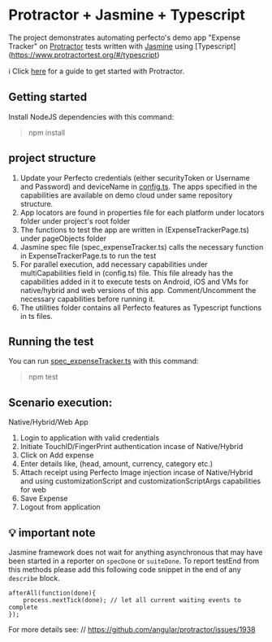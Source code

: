# Protractor + Jasmine + Typescript
The project demonstrates automating perfecto's demo app "Expense Tracker" on [Protractor](http://www.protractortest.org/#/) tests written with [Jasmine](http://jasmine.github.io/) using [Typescript] (https://www.protractortest.org/#/typescript) 

:information_source: Click [here](http://developers.perfectomobile.com/display/PD/Simple+Browsing+Protractor+Code+Sample) for a guide to get started with Protractor.

## Getting started
Install NodeJS dependencies with this command:

> npm install

## project structure

1. Update your Perfecto credentials (either securityToken or Username and Password) and deviceName in [config.ts](config.ts). The apps specified in the capabilities are available on demo cloud under same repository structure.
2. App locators are found in properties file for each platform under locators folder under project's root folder
3. The functions to test the app are written in (ExpenseTrackerPage.ts) under pageObjects folder
4. Jasmine spec file (spec_expenseTracker.ts) calls the necessary function in ExpenseTrackerPage.ts to run the test
5. For parallel execution, add necessary capabilities under multiCapabilities field in (config.ts) file. This file already has the capabilities added in it to execute tests on Android, iOS and VMs for native/hybrid and web versions of this app. Comment/Uncomment the necessary capabilities before running it.
6. The utilities folder contains all Perfecto features as Typescript functions in ts files. 

## Running the test

You can run [spec_expenseTracker.ts](specs/spec_expenseTracker.ts) with this command:

> npm test

## Scenario execution:

Native/Hybrid/Web App
1. Login to application with valid credentials
2. Initiate TouchID/FingerPrint authentication incase of Native/Hybrid
4. Click on Add expense
5. Enter details like, (head, amount, currency, category etc.)
6. Attach receipt using Perfecto Image injection incase of Native/Hybrid and using customizationScript and customizationScriptArgs capabilities for web
7. Save Expense
8. Logout from application

## 💡 important note
Jasmine framework does not wait for anything asynchronous that may have been started in a reporter on `specDone` or `suiteDone`.
To report testEnd from this methods please add this following code snippet in the end of any `describe` block.

```
afterAll(function(done){
    process.nextTick(done); // let all current waiting events to complete
});
```
For more details see: // https://github.com/angular/protractor/issues/1938

